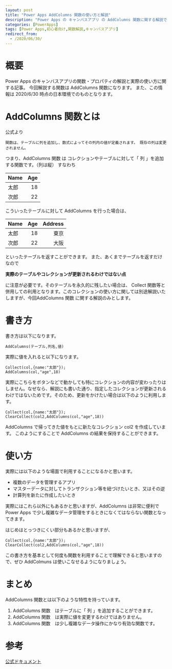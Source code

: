 ```yaml
---
layout: post
title: "Power Apps AddColumns 関数の使い方と解説"
description: "Power Apps の キャンバスアプリ の AddColumns 関数に関する解説です。この記事を読むことで AddColumns の使い方をマスターすることができます。AddColumns は コレクションに対して新しいカラム（列）を追加することができます。 "
categories: [PowerApps]
tags: [Power Apps,初心者向け,関数解説,キャンバスアプリ]
redirect_from:
  - /2020/06/30/
---
```


#  概要

Power Apps のキャンバスアプリの関数・プロパティの解説と実際の使い方に関する記事。
今回解説する関数は AddColumns 関数になります。
また、この情報は 2020/6/30 時点の日本環境でのものとなります。

# AddColumns 関数とは

公式より
```
関数は、テーブルに列を追加し、数式によってその列内の値が定義されます。 既存の列は変更されません。
```

つまり、AddColumns 関数 は コレクションやテーブルに対して「 列 」を追加する関数です。（列は縦）
すなわち

|Name | Age | 
|:-----------------|------------------:|
| 太郎             |              18 |
| 次郎           |            22 | 

こういったテーブルに対して AddColumns を行った場合は、


|Name | Age | Address | 
|:-----------------|------------------:|------------------:|
| 太郎             |              18 |東京|
| 次郎           |            22 | 大阪|

といったテーブルを返すことができます。
また、あくまでテーブルを返すだけなので 

**実際のテーブルやコレクションが更新されるわけではない点**

に注意が必要です。そのテーブルを永久的に残したい場合は、 Collect 関数等と併用しての利用となります。このコレクションの使い方に関しては別途解説いたしますが、今回AddColumns 関数 に関する解説のみとします。

# 書き方
書き方は以下になります。

```
AddColumns(テーブル,列名,値)
```

実際に値を入れると以下になります。

```
Collect(col,{name:"太郎"});
AddColumns(col,"age",18)
```

実際にこちらをボタンなどで動かしても特にコレクションの内容が変わったりはしません。なぜなら、解説にも書いた通り、指定したコレクションが更新されるわけではないためです。そのため、更新をかけたい場合は以下のように利用します。
<br/>

```
Collect(col,{name:"太郎"});
ClearCollect(col2,AddColumns(col,"age",18))
```
AddColumns で帰ってきた値をもとに新たなコレクション col2 を作成しています。
このようにすることで AddColumns の結果を保持することができます。

# 使い方

実際には以下のような場面で利用することになるかと思います。

- 複数のデータを管理するアプリ
- マスターデータに対してトランザクション等を紐づけたいとき、又はその逆
- 計算列を新たに作成したいとき

実際にはこれら以外にもあるかと思いますが、AddColumns は非常に便利で Power Apps で少し複雑なデータ管理をするときになくてはならない関数となってきます。

はじめはとっつきにくい部分もあるかと思いますが、

```
Collect(col,{name:"太郎"});
ClearCollect(col2,AddColumns(col,"age",18))
```

この書き方を基本として何度も関数を利用することで理解できると思いますので、ぜひ AddColmuns は使いこなせるようになりましょう。

# まとめ

AddColumns 関数とは以下のような特性を持っています。

1. AddColumns 関数　はテーブルに「 列 」を追加することができます。
2. AddColumns 関数　は実際に値を変更するわけではありません。
3. AddColumns 関数　は少し複雑なデータ操作にかなり有効な関数です。



# 参考
[公式ドキュメント](https://docs.microsoft.com/ja-jp/powerapps/maker/canvas-apps/functions/function-table-shaping)

